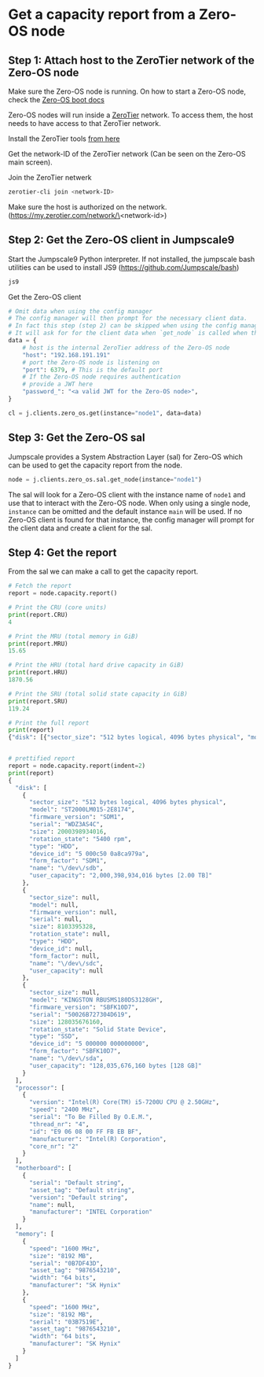 # Get a capacity report from a Zero-OS node

## Step 1: Attach host to the ZeroTier network of the Zero-OS node

Make sure the Zero-OS node is running. On how to start a Zero-OS node, check the [Zero-OS boot docs](https://github.com/zero-os/0-core/blob/development/docs/booting/README.md)

Zero-OS nodes will run inside a [ZeroTier](https://www.zerotier.com/) network. To access them, the host needs to have access to that ZeroTier network.

Install the ZeroTier tools [from here](https://www.zerotier.com/download.shtml)

Get the network-ID of the ZeroTier network (Can be seen on the Zero-OS main screen).

Join the ZeroTier netwerk
```bash
zerotier-cli join <network-ID>
```

Make sure the host is authorized on the network. (https://my.zerotier.com/network/\<network-id\>)

## Step 2: Get the Zero-OS client in Jumpscale9

Start the Jumpscale9 Python interpreter.
If not installed, the jumpscale bash utilities can be used to install JS9 (https://github.com/Jumpscale/bash)
```bash
js9
```

Get the Zero-OS client
```python
# Omit data when using the config manager
# The config manager will then prompt for the necessary client data.
# In fact this step (step 2) can be skipped when using the config manager
# It will ask for for the client data when `get_node` is called when there is no client for the instance
data = {
    # host is the internal ZeroTier address of the Zero-OS node
    "host": "192.168.191.191"
    # port the Zero-OS node is listening on
    "port": 6379, # This is the default port
    # If the Zero-OS node requires authentication
    # provide a JWT here
    "password_": "<a valid JWT for the Zero-OS node>",
}

cl = j.clients.zero_os.get(instance="node1", data=data) 
```

## Step 3: Get the Zero-OS sal

Jumpscale provides a System Abstraction Layer (sal) for Zero-OS which can be used to get the capacity report from the node.

```python
node = j.clients.zero_os.sal.get_node(instance="node1")
```

The sal will look for a Zero-OS client with the instance name of `node1` and use that to interact with the Zero-OS node.
When only using a single node, `instance` can be omitted and the default instance `main` will be used.
If no Zero-OS client is found for that instance, the config manager will prompt for the client data and create a client for the sal.

## Step 4: Get the report

From the sal we can make a call to get the capacity report.

```python
# Fetch the report
report = node.capacity.report()

# Print the CRU (core units)
print(report.CRU)
4

# Print the MRU (total memory in GiB)
print(report.MRU)
15.65

# Print the HRU (total hard drive capacity in GiB)
print(report.HRU)
1870.56

# Print the SRU (total solid state capacity in GiB)
print(report.SRU)
119.24

# Print the full report
print(report)
{"disk": [{"sector_size": "512 bytes logical, 4096 bytes physical", "model": "ST2000LM015-2E8174", "firmware_version": "SDM1", "serial": "WDZ3AS4C", "size": 2000398934016, "rotation_state": "5400 rpm", "type": "HDD", "device_id": "5 000c50 0a8ca979a", "form_factor": "SDM1", "name": "/dev/sdb", "user_capacity": "2,000,398,934,016 bytes [2.00 TB]"}, {"sector_size": null, "model": null, "firmware_version": null, "serial": null, "size": 8103395328, "rotation_state": null, "type": "HDD", "device_id": null, "form_factor": null, "name": "/dev/sdc", "user_capacity": null}, {"sector_size": null, "model": "KINGSTON RBUSMS180DS3128GH", "firmware_version": "SBFK10D7", "serial": "50026B727304D619", "size": 128035676160, "rotation_state": "Solid State Device", "type": "SSD", "device_id": "5 000000 000000000", "form_factor": "SBFK10D7", "name": "/dev/sda", "user_capacity": "128,035,676,160 bytes [128 GB]"}], "processor": [{"version": "Intel(R) Core(TM) i5-7200U CPU @ 2.50GHz", "speed": "2400 MHz", "serial": "To Be Filled By O.E.M.", "thread_nr": "4", "id": "E9 06 08 00 FF FB EB BF", "manufacturer": "Intel(R) Corporation", "core_nr": "2"}], "motherboard": [{"serial": "Default string", "asset_tag": "Default string", "version": "Default string", "name": null, "manufacturer": "INTEL Corporation"}], "memory": [{"speed": "1600 MHz", "size": "8192 MB", "serial": "0B7DF43D", "asset_tag": "9876543210", "width": "64 bits", "manufacturer": "SK Hynix"}, {"speed": "1600 MHz", "size": "8192 MB", "serial": "03B7519E", "asset_tag": "9876543210", "width": "64 bits", "manufacturer": "SK Hynix"}]}


# prettified report
report = node.capacity.report(indent=2)
print(report)
{
  "disk": [
    {
      "sector_size": "512 bytes logical, 4096 bytes physical",
      "model": "ST2000LM015-2E8174",
      "firmware_version": "SDM1",
      "serial": "WDZ3AS4C",
      "size": 2000398934016,
      "rotation_state": "5400 rpm",
      "type": "HDD",
      "device_id": "5 000c50 0a8ca979a",
      "form_factor": "SDM1",
      "name": "\/dev\/sdb",
      "user_capacity": "2,000,398,934,016 bytes [2.00 TB]"
    },
    {
      "sector_size": null,
      "model": null,
      "firmware_version": null,
      "serial": null,
      "size": 8103395328,
      "rotation_state": null,
      "type": "HDD",
      "device_id": null,
      "form_factor": null,
      "name": "\/dev\/sdc",
      "user_capacity": null
    },
    {
      "sector_size": null,
      "model": "KINGSTON RBUSMS180DS3128GH",
      "firmware_version": "SBFK10D7",
      "serial": "50026B727304D619",
      "size": 128035676160,
      "rotation_state": "Solid State Device",
      "type": "SSD",
      "device_id": "5 000000 000000000",
      "form_factor": "SBFK10D7",
      "name": "\/dev\/sda",
      "user_capacity": "128,035,676,160 bytes [128 GB]"
    }
  ],
  "processor": [
    {
      "version": "Intel(R) Core(TM) i5-7200U CPU @ 2.50GHz",
      "speed": "2400 MHz",
      "serial": "To Be Filled By O.E.M.",
      "thread_nr": "4",
      "id": "E9 06 08 00 FF FB EB BF",
      "manufacturer": "Intel(R) Corporation",
      "core_nr": "2"
    }
  ],
  "motherboard": [
    {
      "serial": "Default string",
      "asset_tag": "Default string",
      "version": "Default string",
      "name": null,
      "manufacturer": "INTEL Corporation"
    }
  ],
  "memory": [
    {
      "speed": "1600 MHz",
      "size": "8192 MB",
      "serial": "0B7DF43D",
      "asset_tag": "9876543210",
      "width": "64 bits",
      "manufacturer": "SK Hynix"
    },
    {
      "speed": "1600 MHz",
      "size": "8192 MB",
      "serial": "03B7519E",
      "asset_tag": "9876543210",
      "width": "64 bits",
      "manufacturer": "SK Hynix"
    }
  ]
}

```
